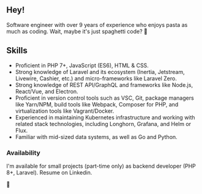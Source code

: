 ##  Hey!

Software engineer with over 9 years of experience who enjoys pasta as much as coding. Wait, maybe it's just spaghetti code? 🍝

##  Skills
- Proficient in PHP 7+, JavaScript (ES6), HTML & CSS.
- Strong knowledge of Laravel and its ecosystem (Inertia, Jetstream, Livewire, Cashier, etc.) and micro-frameworks like Laravel Zero.
- Strong knowledge of REST API/GraphQL and frameworks like Node.js, React/Vue, and Electron.
- Proficient in version control tools such as VSC, Git, package managers like Yarn/NPM, build tools like Webpack, Composer for PHP, and virtualization tools like Vagrant/Docker.
- Experienced in maintaining Kubernetes infrastructure and working with related stack technologies, including Longhorn, Grafana, and Helm or Flux.
- Familiar with mid-sized data systems, as well as Go and Python.

### Availability
I'm available for small projects (part-time only) as backend developer (PHP 8+, Laravel). Resume on Linkedin.

🐳
